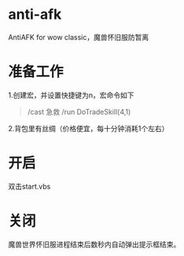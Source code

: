 # anti-afk
AntiAFK for wow classic，魔兽怀旧服防暂离
# 准备工作
1.创建宏，并设置快捷键为n，宏命令如下
>/cast 急救
>/run DoTradeSkill(4,1)

2.背包里有丝绸（价格便宜，每十分钟消耗1个左右）
# 开启
双击start.vbs
# 关闭
魔兽世界怀旧服进程结束后数秒内自动弹出提示框结束。
